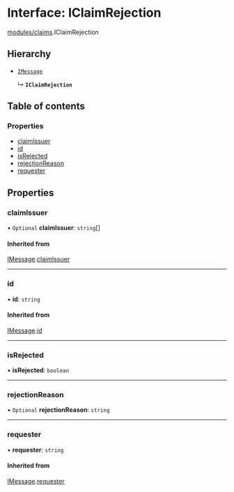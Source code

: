 # Interface: IClaimRejection

[modules/claims](../modules/modules_claims.md).IClaimRejection

## Hierarchy

- [`IMessage`](modules_messaging.IMessage.md)

  ↳ **`IClaimRejection`**

## Table of contents

### Properties

- [claimIssuer](modules_claims.IClaimRejection.md#claimissuer)
- [id](modules_claims.IClaimRejection.md#id)
- [isRejected](modules_claims.IClaimRejection.md#isrejected)
- [rejectionReason](modules_claims.IClaimRejection.md#rejectionreason)
- [requester](modules_claims.IClaimRejection.md#requester)

## Properties

### claimIssuer

• `Optional` **claimIssuer**: `string`[]

#### Inherited from

[IMessage](modules_messaging.IMessage.md).[claimIssuer](modules_messaging.IMessage.md#claimissuer)

___

### id

• **id**: `string`

#### Inherited from

[IMessage](modules_messaging.IMessage.md).[id](modules_messaging.IMessage.md#id)

___

### isRejected

• **isRejected**: `boolean`

___

### rejectionReason

• `Optional` **rejectionReason**: `string`

___

### requester

• **requester**: `string`

#### Inherited from

[IMessage](modules_messaging.IMessage.md).[requester](modules_messaging.IMessage.md#requester)
